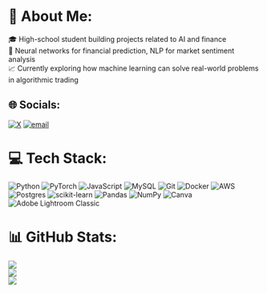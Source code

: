 # 💫 About Me:
🎓 High-school student building projects related to AI and finance<br>🧠 Neural networks for financial prediction, NLP for market sentiment analysis<br>📈 Currently exploring how machine learning can solve real-world problems in algorithmic trading


## 🌐 Socials:
[![X](https://img.shields.io/badge/X-black.svg?logo=X&logoColor=white)](https://x.com/@connnorAI) [![email](https://img.shields.io/badge/Email-D14836?logo=gmail&logoColor=white)](mailto:amazingcwk2@gmail.com) 

# 💻 Tech Stack:
![Python](https://img.shields.io/badge/python-3670A0?style=for-the-badge&logo=python&logoColor=ffdd54) ![PyTorch](https://img.shields.io/badge/PyTorch-%23EE4C2C.svg?style=for-the-badge&logo=PyTorch&logoColor=white) ![JavaScript](https://img.shields.io/badge/javascript-%23323330.svg?style=for-the-badge&logo=javascript&logoColor=%23F7DF1E) ![MySQL](https://img.shields.io/badge/mysql-4479A1.svg?style=for-the-badge&logo=mysql&logoColor=white) ![Git](https://img.shields.io/badge/git-%23F05033.svg?style=for-the-badge&logo=git&logoColor=white) ![Docker](https://img.shields.io/badge/docker-%230db7ed.svg?style=for-the-badge&logo=docker&logoColor=white) ![AWS](https://img.shields.io/badge/AWS-%23FF9900.svg?style=for-the-badge&logo=amazon-aws&logoColor=white) ![Postgres](https://img.shields.io/badge/postgres-%23316192.svg?style=for-the-badge&logo=postgresql&logoColor=white) ![scikit-learn](https://img.shields.io/badge/scikit--learn-%23F7931E.svg?style=for-the-badge&logo=scikit-learn&logoColor=white) ![Pandas](https://img.shields.io/badge/pandas-%23150458.svg?style=for-the-badge&logo=pandas&logoColor=white) ![NumPy](https://img.shields.io/badge/numpy-%23013243.svg?style=for-the-badge&logo=numpy&logoColor=white) ![Canva](https://img.shields.io/badge/Canva-%2300C4CC.svg?style=for-the-badge&logo=Canva&logoColor=white) ![Adobe Lightroom Classic](https://img.shields.io/badge/Adobe%20Lightroom%20Classic-31A8FF.svg?style=for-the-badge&logo=Adobe%20Lightroom%20Classic&logoColor=white)
# 📊 GitHub Stats:
![](https://github-readme-stats.vercel.app/api?username=cwklurks&hide=stars&theme=dracula&hide_border=false&include_all_commits=false&count_private=false)<br/>
![](https://nirzak-streak-stats.vercel.app/?user=cwklurks&theme=dracula&hide_border=false)<br/>
![](https://github-readme-stats.vercel.app/api/top-langs/?username=cwklurks&theme=dracula&hide_border=false&include_all_commits=false&count_private=false&layout=compact)


